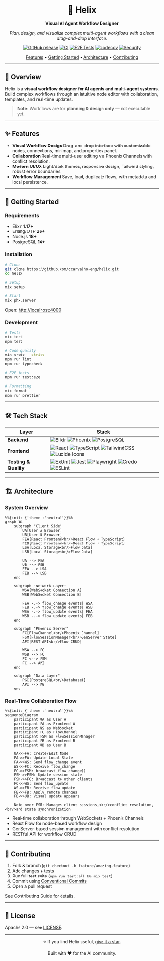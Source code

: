 <div align="center">

# 🧬 Helix

**Visual AI Agent Workflow Designer**

_Plan, design, and visualize complex multi-agent workflows with a clean drag-and-drop interface._

[![GitHub release](https://img.shields.io/github/v/release/ccarvalho-eng/helix?style=for-the-badge)](https://github.com/ccarvalho-eng/helix/releases)
[![CI](https://img.shields.io/github/actions/workflow/status/ccarvalho-eng/helix/ci.yml?style=for-the-badge&logo=github-actions)](https://github.com/ccarvalho-eng/helix/actions/workflows/ci.yml)
[![E2E Tests](https://img.shields.io/github/actions/workflow/status/ccarvalho-eng/helix/nightly-e2e-tests.yml?style=for-the-badge&logo=playwright&label=E2E)](https://github.com/ccarvalho-eng/helix/actions/workflows/nightly-e2e-tests.yml)
[![codecov](https://img.shields.io/codecov/c/github/ccarvalho-eng/helix?style=for-the-badge&logo=codecov)](https://codecov.io/gh/ccarvalho-eng/helix)
[![Security](https://img.shields.io/github/actions/workflow/status/ccarvalho-eng/helix/security.yml?style=for-the-badge&logo=security&label=Security)](https://github.com/ccarvalho-eng/helix/actions/workflows/security.yml)

[Features](#-features) • [Getting Started](#-getting-started) • [Architecture](#-architecture) • [Contributing](#-contributing)

---

</div>

## 🎯 Overview

Helix is a **visual workflow designer for AI agents and multi-agent systems**.
Build complex workflows through an intuitive node editor with collaboration, templates, and real-time updates.

> **Note**: Workflows are for **planning & design only** — not executable yet.

---

## ✨ Features

- **Visual Workflow Design**
  Drag-and-drop interface with customizable nodes, connections, minimap, and properties panel.
- **Collaboration**
  Real-time multi-user editing via Phoenix Channels with conflict resolution.
- **Modern UI/UX**
  Light/dark themes, responsive design, Tailwind styling, robust error boundaries.
- **Workflow Management**
  Save, load, duplicate flows, with metadata and local persistence.

---

## 🚀 Getting Started

### Requirements

- Elixir **1.17+**
- Erlang/OTP **26+**
- Node.js **18+**
- PostgreSQL **14+**

### Installation

```bash
# Clone
git clone https://github.com/ccarvalho-eng/helix.git
cd helix

# Setup
mix setup

# Start
mix phx.server
```

Open: [http://localhost:4000](http://localhost:4000)

### Development

```bash
# Tests
mix test
npm test

# Code quality
mix credo --strict
npm run lint
npm run typecheck

# E2E tests
npm run test:e2e

# Formatting
mix format
npm run prettier
```

---

## 🛠 Tech Stack

| Layer                 | Stack                                                                                                                                                                                                                                                                                                                                                                                                                                                                                                                             |
| --------------------- | --------------------------------------------------------------------------------------------------------------------------------------------------------------------------------------------------------------------------------------------------------------------------------------------------------------------------------------------------------------------------------------------------------------------------------------------------------------------------------------------------------------------------------- |
| **Backend**           | ![Elixir](https://img.shields.io/badge/Elixir-4B275F?logo=elixir&logoColor=white&style=for-the-badge) ![Phoenix](https://img.shields.io/badge/Phoenix-E95420?logo=phoenixframework&logoColor=white&style=for-the-badge) ![PostgreSQL](https://img.shields.io/badge/PostgreSQL-316192?logo=postgresql&logoColor=white&style=for-the-badge)                                                                                                                                                                                         |
| **Frontend**          | ![React](https://img.shields.io/badge/React-20232A?logo=react&logoColor=61DAFB&style=for-the-badge) ![TypeScript](https://img.shields.io/badge/TypeScript-007ACC?logo=typescript&logoColor=white&style=for-the-badge) ![TailwindCSS](https://img.shields.io/badge/Tailwind_CSS-06B6D4?logo=tailwindcss&logoColor=white&style=for-the-badge) ![Lucide Icons](https://img.shields.io/badge/Lucide-000000?logo=lucide&logoColor=white&style=for-the-badge)                                                                           |
| **Testing & Quality** | ![ExUnit](https://img.shields.io/badge/ExUnit-4B275F?logo=elixir&logoColor=white&style=for-the-badge) ![Jest](https://img.shields.io/badge/Jest-C21325?logo=jest&logoColor=white&style=for-the-badge) ![Playwright](https://img.shields.io/badge/Playwright-2EAD33?logo=playwright&logoColor=white&style=for-the-badge) ![Credo](https://img.shields.io/badge/Credo-4B275F?logo=elixir&logoColor=white&style=for-the-badge) ![ESLint](https://img.shields.io/badge/ESLint-4B32C3?logo=eslint&logoColor=white&style=for-the-badge) |

---

## 🏗 Architecture

### System Overview

```mermaid
%%{init: {'theme':'neutral'}}%%
graph TB
    subgraph "Client Side"
        UA[User A Browser]
        UB[User B Browser]
        FEA[React Frontend<br/>React Flow + TypeScript]
        FEB[React Frontend<br/>React Flow + TypeScript]
        LSA[Local Storage<br/>Flow Data]
        LSB[Local Storage<br/>Flow Data]

        UA --> FEA
        UB --> FEB
        FEA --> LSA
        FEB --> LSB
    end

    subgraph "Network Layer"
        WSA[WebSocket Connection A]
        WSB[WebSocket Connection B]

        FEA -.->|flow_change events| WSA
        FEB -.->|flow_change events| WSB
        WSA -.->|flow_update events| FEA
        WSB -.->|flow_update events| FEB
    end

    subgraph "Phoenix Server"
        FC[FlowChannel<br/>Phoenix Channel]
        FSM[FlowSessionManager<br/>GenServer State]
        API[REST API<br/>Flow CRUD]

        WSA --> FC
        WSB --> FC
        FC <--> FSM
        FC --> API
    end

    subgraph "Data Layer"
        PG[(PostgreSQL<br/>Database)]
        API --> PG
    end
```

### Real-Time Collaboration Flow

```mermaid
%%{init: {'theme':'neutral'}}%%
sequenceDiagram
    participant UA as User A
    participant FA as Frontend A
    participant WS as WebSocket
    participant FC as FlowChannel
    participant FSM as FlowSessionManager
    participant FB as Frontend B
    participant UB as User B

    UA->>FA: Create/Edit Node
    FA->>FA: Update Local State
    FA->>WS: Send flow_change event
    WS->>FC: Receive flow_change
    FC->>FSM: broadcast_flow_change()
    FSM->>FSM: Update session state
    FSM->>FC: Broadcast to other clients
    FC->>WS: Send flow_update
    WS->>FB: Receive flow_update
    FB->>FB: Apply remote changes
    FB->>UB: Visual update appears

    Note over FSM: Manages client sessions,<br/>conflict resolution,<br/>and state synchronization
```

- Real-time collaboration through WebSockets + Phoenix Channels
- React Flow for node-based workflow design
- GenServer-based session management with conflict resolution
- RESTful API for workflow CRUD

---

## 🤝 Contributing

1. Fork & branch (`git checkout -b feature/amazing-feature`)
2. Add changes + tests
3. Run full test suite (`npm run test:all && mix test`)
4. Commit using [Conventional Commits](https://conventionalcommits.org/)
5. Open a pull request

See [Contributing Guide](CONTRIBUTING.md) for details.

---

## 📝 License

Apache 2.0 — see [LICENSE](LICENSE).

---

<div align="center">

⭐ If you find Helix useful, [give it a star](https://github.com/ccarvalho-eng/helix/stargazers).

Built with ❤️ for the AI community.

</div>
